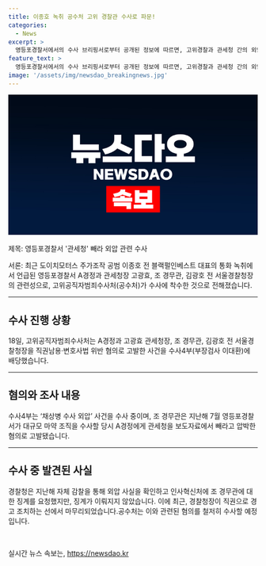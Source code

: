 ```yaml
---
title: 이종호 녹취 공수처 고위 경찰관 수사로 파문!
categories:
  - News
excerpt: >
  영등포경찰서에서의 수사 브리핑서로부터 공개된 정보에 따르면, 고위경찰과 관세청 간의 외압 혐의로 인해 고위공직자범죄수사처(공수처)가 수사에 착수했다. 이로써 대규모 마약 조직 수사와 관련된 사건에서의 경찰 고위간부의 수사 무마 의혹이 불거졌다. 이에 관련하여 서울 영등포경찰서에 근무 중인 몇 명의 고위 인사들이 직권남용 및 변호사법 위반 혐의로 고발되었으며, 이 사건은 공수처 수사4부에서 처리 중이다. 지난해에는 외압 사실이 확인되었으나 책임자에 대한 징계가 이뤄지지 않은 점이 논란을 빚고 있는 상황이다.
feature_text: >
  영등포경찰서에서의 수사 브리핑서로부터 공개된 정보에 따르면, 고위경찰과 관세청 간의 외압 혐의로 인해 고위공직자범죄수사처(공수처)가 수사에 착수했다. 이로써 대규모 마약 조직 수사와 관련된 사건에서의 경찰 고위간부의 수사 무마 의혹이 불거졌다. 이에 관련하여 서울 영등포경찰서에 근무 중인 몇 명의 고위 인사들이 직권남용 및 변호사법 위반 혐의로 고발되었으며, 이 사건은 공수처 수사4부에서 처리 중이다. 지난해에는 외압 사실이 확인되었으나 책임자에 대한 징계가 이뤄지지 않은 점이 논란을 빚고 있는 상황이다.
image: '/assets/img/newsdao_breakingnews.jpg'
---
```


<p><img src="/assets/img/newsdao_breakingnews.jpg" alt="cryptoinkorea 속보" /></p>

<p>제목: 영등포경찰서 '관세청' 빼라 외압 관련 수사</p>

<p>서론: 최근 도이치모터스 주가조작 공범 이종호 전 블랙펄인베스트 대표의 통화 녹취에서 언급된 영등포경찰서 A경정과 관세청장 고광효, 조 경무관, 김광호 전 서울경찰청장의 관련성으로, 고위공직자범죄수사처(공수처)가 수사에 착수한 것으로 전해졌습니다.</p>

<hr />

<h2 data-ke-size="size26">수사 진행 상황</h2>

<p>18일, 고위공직자범죄수사처는 A경정과 고광효 관세청장, 조 경무관, 김광호 전 서울경찰청장을 직권남용·변호사법 위반 혐의로 고발한 사건을 수사4부(부장검사 이대환)에 배당했습니다.</p>

<hr />

<h2 data-ke-size="size26">혐의와 조사 내용</h2>

<p>수사4부는 ‘채상병 수사 외압’ 사건을 수사 중이며, 조 경무관은 지난해 7월 영등포경찰서가 대규모 마약 조직을 수사할 당시 A경정에게 관세청을 보도자료에서 빼라고 압박한 혐의로 고발됐습니다.</p>

<hr />

<h2 data-ke-size="size26">수사 중 발견된 사실</h2>

<p>경찰청은 지난해 자체 감찰을 통해 외압 사실을 확인하고 인사혁신처에 조 경무관에 대한 징계를 요청했지만, 징계가 이뤄지지 않았습니다. 이에 최근, 경찰청장이 직권으로 경고 조치하는 선에서 마무리되었습니다.공수처는 이와 관련된 혐의를 철저히 수사할 예정입니다.</p>

<p data-ke-size="size16">&nbsp;</p>
실시간 뉴스 속보는, <a href="https://newsdao.kr" rel="dofollow">https://newsdao.kr</a>


